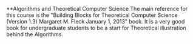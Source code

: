 
**Algorithms and Theoretical Computer Science 
The main reference for this course is the "Building Blocks for Theoretical Computer Science (Version 1.3) Margaret M. Fleck January 1, 2013" book. It is a very good book for undergraduate students to be a start for Theoretical illustration behind the Algorithms. 
